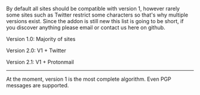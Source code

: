 By default all sites should be compatible with version 1, however rarely some sites such as Twitter restrict some characters so that's why multiple versions exist. Since the addon is still new this list is going to be short, if you discover anything please email or contact us here on github.

Version 1.0: Majority of sites

Version 2.0: V1 + Twitter

Version 2.1: V1 + Protonmail

-----------------------------------------

At the moment, version 1 is the most complete algorithm. Even PGP messages are supported. 


